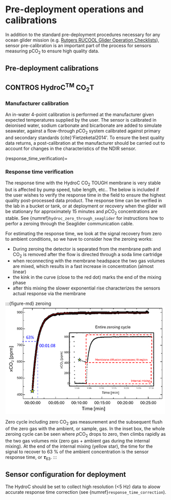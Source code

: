 # Pre-deployment operations and calibrations

In addition to the standard pre-deployment procedures necessary for any ocean glider mission (e.g. [Rutgers RUCOOL Glider Operation Checklists](https://rucool.marine.rutgers.edu/data/underwater-gliders/glider-operation-checklists/)), sensor pre-calibration is an important part of the process for sensors measuring pCO<sub>2</sub> to ensure high quality data.

## Pre-deployment calibrations

## CONTROS HydroC<sup>TM</sup> CO<sub>2</sub>T

### Manufacturer calibration

An in-water 4-point calibration is performed at the manufacturer given expected temperatures supplied by the user. The sensor is calibrated in deionised water, sodium carbonate and bicarbonate are added to simulate seawater, against a flow-through *p*CO<sub>2</sub> system calibrated against primary and secondary standards {cite}'Fietzeketal2014'. To ensure the best quality data returns, a post-calibration at the manufacturer should be carried out to account for changes in the characteristics of the NDIR sensor.

(response_time_verification)=
### Response time verification

The response time with the HydroC CO<sub>2</sub> TOUGH membrane is very stable but is affected by pump speed, tube length, etc.. The below is included if the user wishes to verify the response time in the field to ensure the highest quality post-processed data product. The response time can be verified in the lab in a bucket or tank, or at deployment or recovery when the glider will be stationary for approximately 15 minutes and *p*CO<sub>2</sub> concentrations are stable. See {numref}`hydroc_zero_through_seaglider` for instructions how to perfor a zeroing through the Seaglider communication cable. 

For estimating the response time, we look at the signal recovery from zero to ambient conditions, so we have to consider how the zeroing works:

- During zeroing the detector is separated from the membrane path and CO<sub>2</sub> is removed after the flow is directed through a soda lime cartridge
- when reconnecting with the membrane headspace the two gas volumes are mixed, which results in a fast increase in concentration (almost linear)
- the kink in the curve (close to the red dot) marks the end of the mixing phase
- after this mixing the slower exponential rise characterizes the sensors actual response via the membrane

:::{figure-md} zeroing
<img src="/docs/zeroing.png" alt="zeroing" class="bg-primary mb-1" width="500px">

Zero cycle including zero CO<sub>2</sub> gas measurement and the subsequent flush of the zero gas with the ambient, or sample, gas. In the inset box, the whole zeroing cycle can be seen where *p*CO<sub>2</sub> drops to zero, then climbs rapidly as the two gas volumes mix (zero gas + ambient gas during the internal mixing). At the end of the internal mixing (yellow star), the time for the signal to recover to 63 % of the ambient concentration is the sensor response time, or 𝝉<sub>63</sub>.
:::


## Sensor configuration for deployment
The HydroC should be set to collect high resolution (<5 Hz) data to aloow accurate response time correction (see {numref}`response_time_correction`). 